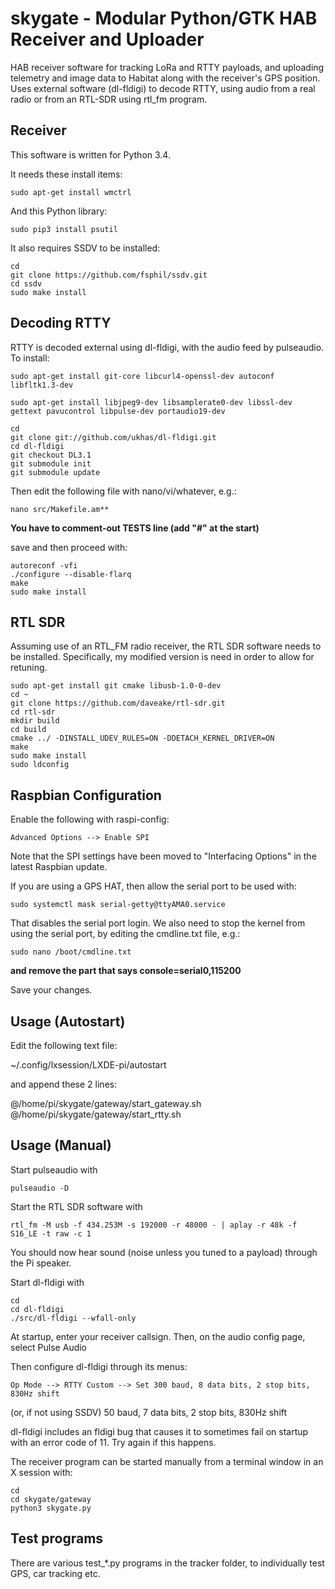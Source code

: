 # skygate - Modular Python/GTK HAB Receiver and Uploader

HAB receiver software for tracking LoRa and RTTY payloads, and uploading telemetry and image data to Habitat along with the receiver's GPS position.  Uses external software (dl-fldigi) to decode RTTY, using audio from a real radio or from an RTL-SDR using rtl_fm program.


## Receiver ##


This software is written for Python 3.4.

It needs these install items:


    sudo apt-get install wmctrl

And this Python library:


    sudo pip3 install psutil

It also requires SSDV to be installed:

	cd  
	git clone https://github.com/fsphil/ssdv.git  
	cd ssdv  
	sudo make install  
 
## Decoding RTTY ##

RTTY is decoded external using dl-fldigi, with the audio feed by pulseaudio.  To install:

	sudo apt-get install git-core libcurl4-openssl-dev autoconf libfltk1.3-dev

	sudo apt-get install libjpeg9-dev libsamplerate0-dev libssl-dev gettext pavucontrol libpulse-dev portaudio19-dev

	cd
	git clone git://github.com/ukhas/dl-fldigi.git  
	cd dl-fldigi  
	git checkout DL3.1  
	git submodule init  
	git submodule update  

Then edit the following file with nano/vi/whatever, e.g.:

	nano src/Makefile.am**

**You have to comment-out TESTS line (add "#" at the start)**

save and then proceed with:

	autoreconf -vfi
	./configure --disable-flarq
	make
	sudo make install


## RTL SDR ##

Assuming use of an RTL_FM radio receiver, the RTL SDR software needs to be installed.  Specifically, my modified version is need in order to allow for retuning.

	sudo apt-get install git cmake libusb-1.0-0-dev
	cd ~  
	git clone https://github.com/daveake/rtl-sdr.git  
	cd rtl-sdr  
	mkdir build  
	cd build  
	cmake ../ -DINSTALL_UDEV_RULES=ON -DDETACH_KERNEL_DRIVER=ON  
	make  
	sudo make install  
	sudo ldconfig  


## Raspbian Configuration ##

Enable the following with raspi-config:

	Advanced Options --> Enable SPI

Note that the SPI settings have been moved to "Interfacing Options" in the latest Raspbian update.


If you are using a GPS HAT, then allow the serial port to be used with:

	sudo systemctl mask serial-getty@ttyAMA0.service

That disables the serial port login.  We also need to stop the kernel from using the serial port, by editing the cmdline.txt file, e.g.:

	sudo nano /boot/cmdline.txt

**and remove the part that says console=serial0,115200**

Save your changes.


## Usage (Autostart) ##

Edit the following text file:

~/.config/lxsession/LXDE-pi/autostart

and append these 2 lines:

@/home/pi/skygate/gateway/start_gateway.sh  
@/home/pi/skygate/gateway/start_rtty.sh


## Usage (Manual) ##

Start pulseaudio with

	pulseaudio -D

Start the RTL SDR software with

	rtl_fm -M usb -f 434.253M -s 192000 -r 48000 - | aplay -r 48k -f S16_LE -t raw -c 1

You should now hear sound (noise unless you tuned to a payload) through the Pi speaker.

Start dl-fldigi with

	cd
	cd dl-fldigi
	./src/dl-fldigi --wfall-only

At startup, enter your receiver callsign.  Then, on the audio config page, select Pulse Audio

Then configure dl-fldigi through its menus:

	Op Mode --> RTTY Custom --> Set 300 baud, 8 data bits, 2 stop bits, 830Hz shift

(or, if not using SSDV) 50 baud, 7 data bits, 2 stop bits, 830Hz shift


dl-fldigi includes an fldigi bug that causes it to sometimes fail on startup with an error code of 11.  Try again if this happens.


The receiver program can be started manually from a terminal window in an X session with:

	cd
	cd skygate/gateway
	python3 skygate.py


## Test programs ##

There are various test_*.py programs in the tracker folder, to individually test GPS, car tracking etc.


